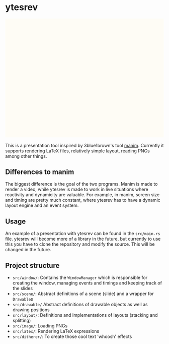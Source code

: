 # ytesrev

![showcase](ytesrev.gif)

This is a presentation tool inspired by 3blue1brown's tool [manim](https://github.com/3b1b/manim). Currently it
supports rendering LaTeX files, relatively simple layout, reading PNGs among other things.


## Differences to manim

The biggest difference is the goal of the two programs. Manim is made to render a video, while ytesrev is made to work
in live situations where reactivity and dynamicity are valuable. For example, in manim, screen size and timing are
pretty much constant, where ytesrev has to have a dynamic layout engine and an event system.


## Usage

An example of a presentation with ytesrev can be found in the `src/main.rs` file. ytesrev will become more of a library
in the future, but currently to use this you have to clone the repository and modify the source. This will be changed in the
future.


## Project structure

* `src/window/`: Contains the `WindowManager` which is responsible for creating the window, managing events and timings and keeping track of the slides
* `src/scene/`: Abstract definitions of a scene (slide) and a wrapper for `Drawable`s
* `src/drawable/` Abstract definitions of drawable objects as well as drawing positions
* `src/layout/`: Definitions and implementations of layouts (stacking and splitting)
* `src/image/`: Loading PNGs
* `src/latex/`: Rendering LaTeX expressions
* `src/ditherer/`: To create those cool text 'whoosh' effects